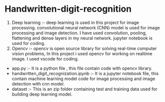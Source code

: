 # Handwritten-digit-recognition
1. Deep learning :- deep learning is used in this project for image processing. convolutional neural network (CNN) model is used for image processing and image detection.
                    I have used convolution, pooling, flattening and dense layers in my neural network. jupyter notebook is used for coding.
2. Opencv :- opencv is open source library for solving real-time computer vision problems, In this project i used opencv for working on realtime image. I used vscode for
             coding.


+ app.py :- It is a python file , this file contain code with opencv library.
+ handwritten_digit_recognization.ipynb :- It is a jupyter notebook file, this contain machine learning model code for image processing and image detection with
                                           cnn model.
+ dataset :- This is an zip folder containing test and training data used for building deep learning model.
